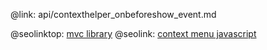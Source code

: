 @link: api/contexthelper_onbeforeshow_event.md

@seolinktop: [mvc library](https://webix.com)
@seolink: [context menu javascript](https://webix.com/widget/contextmenu/)